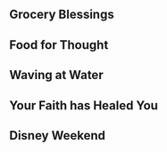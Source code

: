 ## Grocery Blessings

## Food for Thought

## Waving at Water

## Your Faith has Healed You

## Disney Weekend